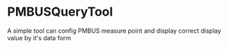# PMBUSQueryTool
A simple tool can config PMBUS measure point and display correct display value by it's data form  
